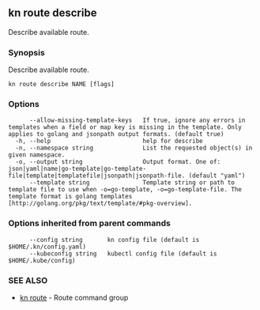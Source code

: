 ## kn route describe

Describe available route.

### Synopsis

Describe available route.

```
kn route describe NAME [flags]
```

### Options

```
      --allow-missing-template-keys   If true, ignore any errors in templates when a field or map key is missing in the template. Only applies to golang and jsonpath output formats. (default true)
  -h, --help                          help for describe
  -n, --namespace string              List the requested object(s) in given namespace.
  -o, --output string                 Output format. One of: json|yaml|name|go-template|go-template-file|template|templatefile|jsonpath|jsonpath-file. (default "yaml")
      --template string               Template string or path to template file to use when -o=go-template, -o=go-template-file. The template format is golang templates [http://golang.org/pkg/text/template/#pkg-overview].
```

### Options inherited from parent commands

```
      --config string       kn config file (default is $HOME/.kn/config.yaml)
      --kubeconfig string   kubectl config file (default is $HOME/.kube/config)
```

### SEE ALSO

* [kn route](kn_route.md)	 - Route command group

